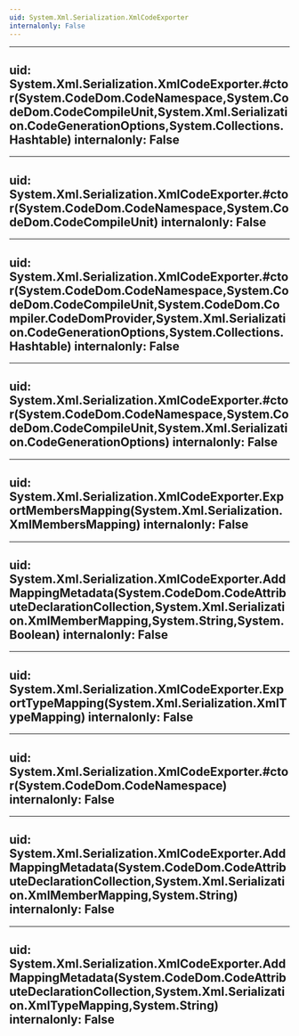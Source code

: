 ```yaml
---
uid: System.Xml.Serialization.XmlCodeExporter
internalonly: False
---
```


---
uid: System.Xml.Serialization.XmlCodeExporter.#ctor(System.CodeDom.CodeNamespace,System.CodeDom.CodeCompileUnit,System.Xml.Serialization.CodeGenerationOptions,System.Collections.Hashtable)
internalonly: False
---

---
uid: System.Xml.Serialization.XmlCodeExporter.#ctor(System.CodeDom.CodeNamespace,System.CodeDom.CodeCompileUnit)
internalonly: False
---

---
uid: System.Xml.Serialization.XmlCodeExporter.#ctor(System.CodeDom.CodeNamespace,System.CodeDom.CodeCompileUnit,System.CodeDom.Compiler.CodeDomProvider,System.Xml.Serialization.CodeGenerationOptions,System.Collections.Hashtable)
internalonly: False
---

---
uid: System.Xml.Serialization.XmlCodeExporter.#ctor(System.CodeDom.CodeNamespace,System.CodeDom.CodeCompileUnit,System.Xml.Serialization.CodeGenerationOptions)
internalonly: False
---

---
uid: System.Xml.Serialization.XmlCodeExporter.ExportMembersMapping(System.Xml.Serialization.XmlMembersMapping)
internalonly: False
---

---
uid: System.Xml.Serialization.XmlCodeExporter.AddMappingMetadata(System.CodeDom.CodeAttributeDeclarationCollection,System.Xml.Serialization.XmlMemberMapping,System.String,System.Boolean)
internalonly: False
---

---
uid: System.Xml.Serialization.XmlCodeExporter.ExportTypeMapping(System.Xml.Serialization.XmlTypeMapping)
internalonly: False
---

---
uid: System.Xml.Serialization.XmlCodeExporter.#ctor(System.CodeDom.CodeNamespace)
internalonly: False
---

---
uid: System.Xml.Serialization.XmlCodeExporter.AddMappingMetadata(System.CodeDom.CodeAttributeDeclarationCollection,System.Xml.Serialization.XmlMemberMapping,System.String)
internalonly: False
---

---
uid: System.Xml.Serialization.XmlCodeExporter.AddMappingMetadata(System.CodeDom.CodeAttributeDeclarationCollection,System.Xml.Serialization.XmlTypeMapping,System.String)
internalonly: False
---
